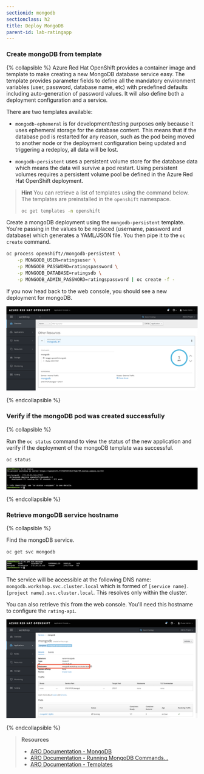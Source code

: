```yaml
---
sectionid: mongodb
sectionclass: h2
title: Deploy MongoDB
parent-id: lab-ratingapp
---
```


### Create mongoDB from template

{% collapsible %}
Azure Red Hat OpenShift provides a container image and template to make creating a new MongoDB database service easy. The template provides parameter fields to define all the mandatory environment variables (user, password, database name, etc) with predefined defaults including auto-generation of password values. It will also define both a deployment configuration and a service.

There are two templates available:

* `mongodb-ephemeral` is for development/testing purposes only because it uses ephemeral storage for the database content. This means that if the database pod is restarted for any reason, such as the pod being moved to another node or the deployment configuration being updated and triggering a redeploy, all data will be lost.

* `mongodb-persistent` uses a persistent volume store for the database data which means the data will survive a pod restart. Using persistent volumes requires a persistent volume pool be defined in the Azure Red Hat OpenShift deployment.

> **Hint** You can retrieve a list of templates using the command below. The templates are preinstalled in the `openshift` namespace.
> ```sh
> oc get templates -n openshift
> ```

Create a mongoDB deployment using the `mongodb-persistent` template. You're passing in the values to be replaced (username, password and database) which generates a YAML/JSON file. You then pipe it to the `oc create` command.

```sh
oc process openshift//mongodb-persistent \
    -p MONGODB_USER=ratingsuser \
    -p MONGODB_PASSWORD=ratingspassword \
    -p MONGODB_DATABASE=ratingsdb \
    -p MONGODB_ADMIN_PASSWORD=ratingspassword | oc create -f -
```

If you now head back to the web console, you should see a new deployment for mongoDB.

![MongoDB deployment](media/mongodb-overview.png)

{% endcollapsible %}

### Verify if the mongoDB pod was created successfully

{% collapsible %}

Run the `oc status` command to view the status of the new application and verify if the deployment of the mongoDB template was successful.

```sh
oc status
```

![oc status](media/oc-status-mongodb.png)

{% endcollapsible %}

### Retrieve mongoDB service hostname

{% collapsible %}

Find the mongoDB service.

```sh
oc get svc mongodb
```

![oc get svc](media/oc-get-svc-mongo.png)

The service will be accessible at the following DNS name: `mongodb.workshop.svc.cluster.local` which is formed of `[service name].[project name].svc.cluster.local`. This resolves only within the cluster.

You can also retrieve this from the web console. You'll need this hostname to configure the `rating-api`.

![MongoDB service in the Web Console](media/mongo-svc-webconsole.png)

{% endcollapsible %}

> **Resources**
> * [ARO Documentation - MongoDB](https://docs.openshift.com/aro/using_images/db_images/mongodb.html)
> * [ARO Documentation - Running MongoDB Commands...](https://docs.openshift.com/aro/using_images/db_images/mongodb.html#running-mongodb-commands-in-containers)
> * [ARO Documentation - Templates](https://docs.openshift.com/aro/dev_guide/templates.html)
